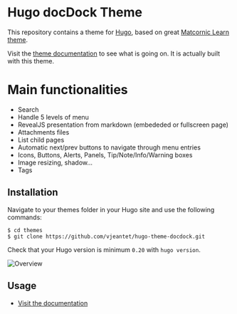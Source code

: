 # Hugo docDock Theme

This repository contains a theme for [Hugo](https://gohugo.io/), based on great [Matcornic Learn theme](https://github.com/matcornic/hugo-theme-learn/).

Visit the [theme documentation](http://docdock.netlify.com/) to see what is going on. It is actually built with this theme.

# Main functionalities

- Search
- Handle 5 levels of menu
- RevealJS presentation from markdown (embededed or fullscreen page)
- Attachments files
- List child pages
- Automatic next/prev buttons to navigate through menu entries
- Icons, Buttons, Alerts, Panels, Tip/Note/Info/Warning boxes
- Image resizing, shadow...
- Tags

## Installation
Navigate to your themes folder in your Hugo site and use the following commands:
```
$ cd themes
$ git clone https://github.com/vjeantet/hugo-theme-docdock.git
```

Check that your Hugo version is minimum `0.20` with `hugo version`.

![Overview](https://github.com/vjeantet/hugo-theme-docdock/raw/master/images/tn.png)

## Usage

- [Visit the documentation](http://docdock.netlify.com/)